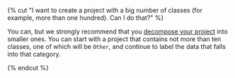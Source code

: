 {% cut "I want to create a project with a big number of classes (for example, more than one hundred). Can I do that?" %}

You can, but we strongly recommend that you [decompose your project](../../../concepts/solution-architecture.md) into smaller ones. You can start with a project that contains not more than ten classes, one of which will be `Other`, and continue to label the data that falls into that category.

{% endcut %}